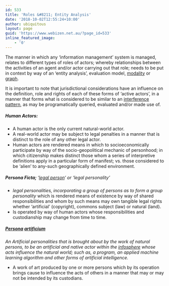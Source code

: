 ```yaml
---
id: 533
title: 'Roles &#8211; Entity Analysis'
date: '2018-10-02T12:55:24+10:00'
author: ubiquitous
layout: page
guid: 'https://www.webizen.net.au/?page_id=533'
inline_featured_image:
    - '0'
---
```


The manner in which any ‘information management’ system is managed, relates to different types of roles of actors; whereby relationships between the activities of an agent and/or actor carrying out that role; needs to be put in context by way of an ‘entity analysis’, evaluation model, [modality](https://en.wikipedia.org/wiki/Modality) or [graph](https://en.wikipedia.org/wiki/Graph_theory).

It is important to note that jurisdictional considerations have an influence on the definition, role and rights of each of these forms of ‘active actors’, in a manner that forms what is considered to be similar to an [interference pattern](https://en.wikipedia.org/wiki/Wave_interference), as may be programatically queried, evaluated and/or made use of.

##### **Human Actors:** 

- <span style="font-weight: 400;">A human actor is the only</span><span style="font-weight: 400;"> current natural-world actor. </span>
- <span style="font-weight: 400;">A real-world actor may be subject to legal penalties in a manner that is distinct to the role of any other legal actor.</span>
- <span style="font-weight: 400;">Human actors are rendered means in which to socioeconomically participate by way of the socio-geopolitical mechanic of personhood; in which citizenship makes distinct those whom a series of interpretive definitions apply in a particular form of manifest; vs. those considered to be ‘alien’ to any-such geographically defined environment.</span>

##### **Persona Ficta;** *<span style="font-weight: 400;"> ‘[legal person](https://en.wikipedia.org/wiki/Legal_person)‘ or ‘legal personality’</span>*

- *<span style="font-weight: 400;">legal personalities, incorporating a group of persons as to form a group personality </span>*<span style="font-weight: 400;">which is rendered means of existence by way of shared responsibilities and whom by such means may own tangible legal rights whether ‘artificial’ (copyright), commons subject (law) or natural (land). </span>*<span style="font-weight: 400;"> </span>*
- <span style="font-weight: 400;">Is operated by way of human actors whose responsibilities and custodianship may change from time to time.</span>

##### **[Persona](https://en.wiktionary.org/wiki/persona) [artificium](https://en.wiktionary.org/wiki/artificium)**

*<span style="font-weight: 400;">An Artificial personalities that is brought about by the work of natural persons, to be an artificial and native actor within the [infosphere](https://en.wikipedia.org/wiki/Infosphere) whose acts influence the natural world; such as, a program, an applied machine learning algorithm and other forms of artificial intelligence.</span>*

- <span style="font-weight: 400;">A work of art produced by one or more persons which by its operation brings cause to influence the acts of others in a manner that may or may not be intended by its custodians.</span>